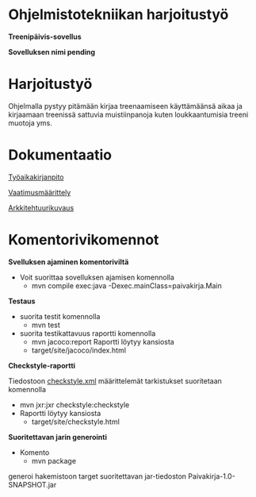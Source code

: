 # Ohjelmistotekniikan harjoitustyö

**Treenipäivis-sovellus**

**Sovelluksen nimi pending**


# Harjoitustyö
Ohjelmalla pystyy pitämään kirjaa treenaamiseen käyttämäänsä aikaa ja kirjaamaan treenissä sattuvia muistiinpanoja kuten loukkaantumisia treeni muotoja yms.

# Dokumentaatio
[Työaikakirjanpito](https://github.com/vendiiro/ot.harjoitustyo/blob/master/dokumentaatio/tuntikirjanpito.md)

[Vaatimusmäärittely](https://github.com/vendiiro/ot.harjoitustyo/blob/master/dokumentaatio/vaatimusmaarittely.md)

[Arkkitehtuurikuvaus](https://github.com/vendiiro/ot.harjoitustyo/blob/master/dokumentaatio/arkkitehtuurikuvaus.md)

 # Komentorivikomennot
 **Svelluksen ajaminen komentoriviltä**
 - Voit suorittaa sovelluksen ajamisen komennolla 
    - mvn compile exec:java -Dexec.mainClass=paivakirja.Main
 
**Testaus**
- suorita testit komennolla
    - mvn test
- suorita testikattavuus raportti komennolla 
     - mvn jacoco:report
Raportti löytyy kansiosta 
     - target/site/jacoco/index.html 
     
**Checkstyle-raportti**

Tiedostoon [checkstyle.xml](https://github.com/vendiiro/ot.harjoitustyo/blob/master/Paivakirja/checkstyle.xml) määrittelemät tarkistukset suoritetaan komennolla
 -  mvn jxr:jxr checkstyle:checkstyle
 - Raportti löytyy kansiosta
     - target/site/checkstyle.html

**Suoritettavan jarin generointi**

- Komento 
   - mvn package
 
generoi hakemistoon target suoritettavan jar-tiedoston Paivakirja-1.0-SNAPSHOT.jar
